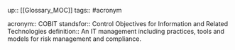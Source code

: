 up:: [[Glossary_MOC]]
tags:: #acronym 

acronym:: COBIT
standsfor:: Control Objectives for Information and Related Technologies
definition:: An IT management including practices, tools and models for risk management and compliance.
